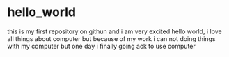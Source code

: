 # hello_world
this is my first repository on githun and i am very excited
hello world, i love all things about computer but because of my work i can not doing things with my computer
but one day i finally going  ack to use computer
